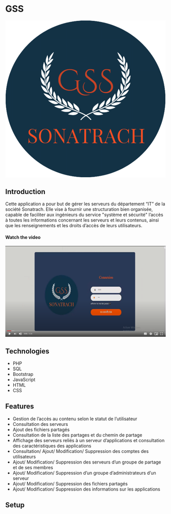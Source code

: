# GSS
![Gestion des serveurs](./Documentation/LOGO.png)
## Introduction 
Cette application a pour but de gérer les serveurs du département “IT” de la société Sonatrach. Elle vise à fournir une structuration bien organisée, capable de faciliter aux ingénieurs du service "système et sécurité" l’accès à toutes les informations concernant les serveurs et leurs contenus, ainsi que les renseignements et les droits d’accès de leurs utilisateurs.
#### Watch the video
[![Présentation de l'application](./Documentation/videp.png)](https://drive.google.com/file/d/1VhAwSOpXZCs7N8OPnml6eKMF9rJDVtme/view?usp=sharing)
## Technologies
* PHP
* SQL
* Bootstrap
* JavaScript
* HTML
* CSS
## Features
* Gestion de l’accès au contenu selon le statut de l’utilisateur
* Consultation des serveurs
* Ajout des fichiers partagés
* Consultation de la liste des partages et du chemin de partage
* Affichage des serveurs reliés à un serveur d’applications et  consultation des caractéristiques des applications
* Consultation/ Ajout/ Modification/ Suppression des comptes des utilisateurs
* Ajout/ Modification/ Suppression des serveurs d’un groupe de partage et de ses membres
* Ajout/ Modification/ Suppression d’un groupe d’administrateurs d’un serveur
* Ajout/ Modification/ Suppression des fichiers partagés  
* Ajout/ Modification/ Suppression des informations sur les applications

## Setup
